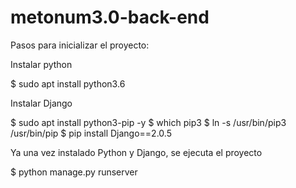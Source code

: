 # metonum3.0-back-end

Pasos para inicializar el proyecto:

Instalar python

$ sudo apt install python3.6

Instalar Django

$ sudo apt install python3-pip -y
$ which pip3
$ ln -s /usr/bin/pip3 /usr/bin/pip
$ pip install Django==2.0.5

Ya una vez instalado Python y Django, se ejecuta el proyecto

$ python manage.py runserver
